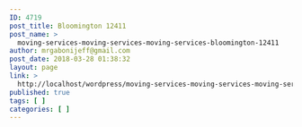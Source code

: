 ```yaml
---
ID: 4719
post_title: Bloomington 12411
post_name: >
  moving-services-moving-services-moving-services-bloomington-12411
author: mrgabonijeff@gmail.com
post_date: 2018-03-28 01:38:32
layout: page
link: >
  http://localhost/wordpress/moving-services-moving-services-moving-services-bloomington-12411/
published: true
tags: [ ]
categories: [ ]
---
```

